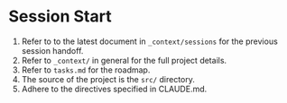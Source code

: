 # Session Start

1. Refer to to the latest document in `_context/sessions` for the previous session handoff.
2. Refer to `_context/` in general for the full project details.
3. Refer to `tasks.md` for the roadmap.
4. The source of the project is the `src/` directory.
5. Adhere to the directives specified in CLAUDE.md.
